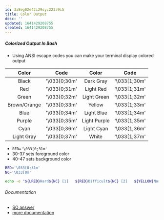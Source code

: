 ```yaml
---
id: 3i8eg02e42i29syc223z9i5
title: Color Output
desc: ''
updated: 1641429208755
created: 1641429208755
---
```



##### Colorized Output In Bash

- Using ANSI escape codes you can make your terminal display colored output

|     Color    |      Code      |     Color    |      Code      |
| :----------: | :------------: | :----------: | :------------: |
|     Black    | '\\033\[0;30m' |   Dark Gray  | '\\033\[1;30m' |
|      Red     | '\\033\[0;31m' |   Light Red  | '\\033\[1;31m' |
|     Green    | '\\033\[0;32m' |  Light Green | '\\033\[1;32m' |
| Brown/Orange | '\\033\[0;33m' |    Yellow    | '\\033\[1;33m' |
|     Blue     | '\\033\[0;34m' |  Light Blue  | '\\033\[1;34m' |
|    Purple    | '\\033\[0;35m' | Light Purple | '\\033\[1;35m' |
|     Cyan     | '\\033\[0;36m' |  Light Cyan  | '\\033\[1;36m' |
|  Light Gray  | '\\033\[0;37m' |     White    | '\\033\[1;37m' |

- `RED='\033[0;31m'`
- 30-37 sets foreground color
- 40-47 sets background color

```bash
RED='\033[0;31m'
NC='\033[0m'

echo -e "${LRED}Hard${NC} [1]   ${RED}Difficult${NC} [2]   ${YELLOW}Normal${NC} [3]   ${GREEN}Mild${NC} [4]   ${LGREEN}Easy${NC} [5]"
```

###### Documentation

- [SO answer](https://stackoverflow.com/questions/5947742/how-to-change-the-output-color-of-echo-in-linux#5947802)
- [more documentation](https://misc.flogisoft.com/bash/tip_colors_and_formatting)
